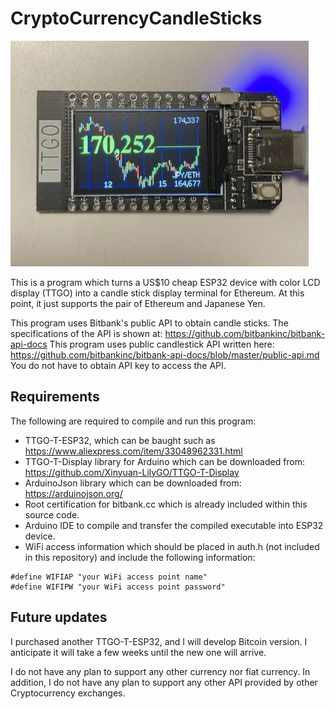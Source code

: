 # CryptoCurrencyCandleSticks

![Running Image](images/TTGO-ETH.jpeg "Running Image")

This is a program which turns a US$10 cheap ESP32 device with color LCD display (TTGO) into a candle stick display terminal for Ethereum. At this point, it just supports the pair of Ethereum and Japanese Yen.

This program uses Bitbank's public API to obtain candle sticks. The specifications of the API is shown at: https://github.com/bitbankinc/bitbank-api-docs
This program uses public candlestick API written here: https://github.com/bitbankinc/bitbank-api-docs/blob/master/public-api.md
You do not have to obtain API key to access the API.

## Requirements

The following are required to compile and run this program:

- TTGO-T-ESP32, which can be baught such as https://www.aliexpress.com/item/33048962331.html
- TTGO-T-Display library for Arduino which can be downloaded from: https://github.com/Xinyuan-LilyGO/TTGO-T-Display
- ArduinoJson library which can be downloaded from: https://arduinojson.org/
- Root certification for bitbank.cc which is already included within this source code.
- Arduino IDE to compile and transfer the compiled executable into ESP32 device.
- WiFi access information which should be placed in auth.h (not included in this repository) and include the following information:

```
#define WIFIAP "your WiFi access point name"
#define WIFIPW "your WiFi access point password"
```

## Future updates

I purchased another TTGO-T-ESP32, and I will develop Bitcoin version. I anticipate it will take a few weeks until the new one will arrive.

I do not have any plan to support any other currency nor fiat currency. In addition, I do not have any plan to support any other API provided by other Cryptocurrency exchanges.
